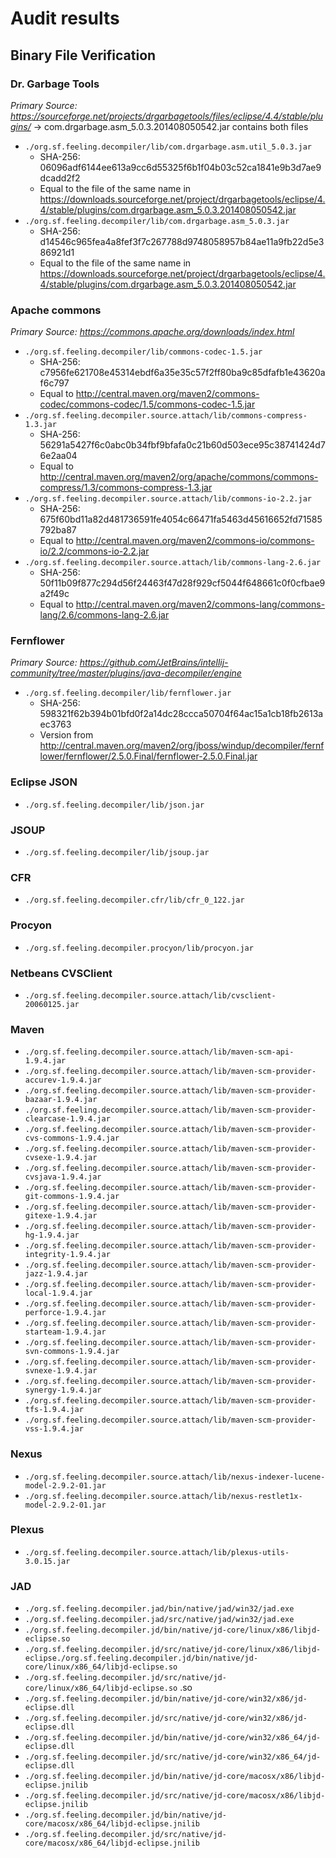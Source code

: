 # Audit results

## Binary File Verification

### Dr. Garbage Tools

_Primary Source: https://sourceforge.net/projects/drgarbagetools/files/eclipse/4.4/stable/plugins/_ -> com.drgarbage.asm_5.0.3.201408050542.jar contains both files

* `./org.sf.feeling.decompiler/lib/com.drgarbage.asm.util_5.0.3.jar`
  * SHA-256: 06096adf6144ee613a9cc6d55325f6b1f04b03c52ca1841e9b3d7ae9dcadd2f2
  * Equal to the file of the same name in https://downloads.sourceforge.net/project/drgarbagetools/eclipse/4.4/stable/plugins/com.drgarbage.asm_5.0.3.201408050542.jar
* `./org.sf.feeling.decompiler/lib/com.drgarbage.asm_5.0.3.jar`
  * SHA-256: d14546c965fea4a8fef3f7c267788d9748058957b84ae11a9fb22d5e386921d1
  * Equal to the file of the same name in https://downloads.sourceforge.net/project/drgarbagetools/eclipse/4.4/stable/plugins/com.drgarbage.asm_5.0.3.201408050542.jar


### Apache commons

_Primary Source: https://commons.apache.org/downloads/index.html_

* `./org.sf.feeling.decompiler/lib/commons-codec-1.5.jar`
  * SHA-256: c7956fe621708e45314ebdf6a35e35c57f2ff80ba9c85dfafb1e43620af6c797
  * Equal to http://central.maven.org/maven2/commons-codec/commons-codec/1.5/commons-codec-1.5.jar
* `./org.sf.feeling.decompiler.source.attach/lib/commons-compress-1.3.jar`
  * SHA-256: 56291a5427f6c0abc0b34fbf9bfafa0c21b60d503ece95c38741424d76e2aa04
  * Equal to http://central.maven.org/maven2/org/apache/commons/commons-compress/1.3/commons-compress-1.3.jar
* `./org.sf.feeling.decompiler.source.attach/lib/commons-io-2.2.jar`
  * SHA-256: 675f60bd11a82d481736591fe4054c66471fa5463d45616652fd71585792ba87
  * Equal to http://central.maven.org/maven2/commons-io/commons-io/2.2/commons-io-2.2.jar
* `./org.sf.feeling.decompiler.source.attach/lib/commons-lang-2.6.jar`
  * SHA-256: 50f11b09f877c294d56f24463f47d28f929cf5044f648661c0f0cfbae9a2f49c
  * Equal to http://central.maven.org/maven2/commons-lang/commons-lang/2.6/commons-lang-2.6.jar

### Fernflower
_Primary Source: https://github.com/JetBrains/intellij-community/tree/master/plugins/java-decompiler/engine_
* `./org.sf.feeling.decompiler/lib/fernflower.jar`
  * SHA-256: 598321f62b394b01bfd0f2a14dc28ccca50704f64ac15a1cb18fb2613aec3763
  * Version from http://central.maven.org/maven2/org/jboss/windup/decompiler/fernflower/fernflower/2.5.0.Final/fernflower-2.5.0.Final.jar

### Eclipse JSON

* `./org.sf.feeling.decompiler/lib/json.jar`

### JSOUP

* `./org.sf.feeling.decompiler/lib/jsoup.jar`

### CFR

* `./org.sf.feeling.decompiler.cfr/lib/cfr_0_122.jar`

### Procyon

* `./org.sf.feeling.decompiler.procyon/lib/procyon.jar`

### Netbeans CVSClient

* `./org.sf.feeling.decompiler.source.attach/lib/cvsclient-20060125.jar`

### Maven

* `./org.sf.feeling.decompiler.source.attach/lib/maven-scm-api-1.9.4.jar`
* `./org.sf.feeling.decompiler.source.attach/lib/maven-scm-provider-accurev-1.9.4.jar`
* `./org.sf.feeling.decompiler.source.attach/lib/maven-scm-provider-bazaar-1.9.4.jar`
* `./org.sf.feeling.decompiler.source.attach/lib/maven-scm-provider-clearcase-1.9.4.jar`
* `./org.sf.feeling.decompiler.source.attach/lib/maven-scm-provider-cvs-commons-1.9.4.jar`
* `./org.sf.feeling.decompiler.source.attach/lib/maven-scm-provider-cvsexe-1.9.4.jar`
* `./org.sf.feeling.decompiler.source.attach/lib/maven-scm-provider-cvsjava-1.9.4.jar`
* `./org.sf.feeling.decompiler.source.attach/lib/maven-scm-provider-git-commons-1.9.4.jar`
* `./org.sf.feeling.decompiler.source.attach/lib/maven-scm-provider-gitexe-1.9.4.jar`
* `./org.sf.feeling.decompiler.source.attach/lib/maven-scm-provider-hg-1.9.4.jar`
* `./org.sf.feeling.decompiler.source.attach/lib/maven-scm-provider-integrity-1.9.4.jar`
* `./org.sf.feeling.decompiler.source.attach/lib/maven-scm-provider-jazz-1.9.4.jar`
* `./org.sf.feeling.decompiler.source.attach/lib/maven-scm-provider-local-1.9.4.jar`
* `./org.sf.feeling.decompiler.source.attach/lib/maven-scm-provider-perforce-1.9.4.jar`
* `./org.sf.feeling.decompiler.source.attach/lib/maven-scm-provider-starteam-1.9.4.jar`
* `./org.sf.feeling.decompiler.source.attach/lib/maven-scm-provider-svn-commons-1.9.4.jar`
* `./org.sf.feeling.decompiler.source.attach/lib/maven-scm-provider-svnexe-1.9.4.jar`
* `./org.sf.feeling.decompiler.source.attach/lib/maven-scm-provider-synergy-1.9.4.jar`
* `./org.sf.feeling.decompiler.source.attach/lib/maven-scm-provider-tfs-1.9.4.jar`
* `./org.sf.feeling.decompiler.source.attach/lib/maven-scm-provider-vss-1.9.4.jar`

### Nexus

* `./org.sf.feeling.decompiler.source.attach/lib/nexus-indexer-lucene-model-2.9.2-01.jar`
* `./org.sf.feeling.decompiler.source.attach/lib/nexus-restlet1x-model-2.9.2-01.jar`

### Plexus

* `./org.sf.feeling.decompiler.source.attach/lib/plexus-utils-3.0.15.jar`

### JAD

* `./org.sf.feeling.decompiler.jad/bin/native/jad/win32/jad.exe`
* `./org.sf.feeling.decompiler.jad/src/native/jad/win32/jad.exe`
* `./org.sf.feeling.decompiler.jd/bin/native/jd-core/linux/x86/libjd-eclipse.so`
* `./org.sf.feeling.decompiler.jd/src/native/jd-core/linux/x86/libjd-eclipse./org.sf.feeling.decompiler.jd/bin/native/jd-core/linux/x86_64/libjd-eclipse.so`
* `./org.sf.feeling.decompiler.jd/src/native/jd-core/linux/x86_64/libjd-eclipse.so`
.so
* `./org.sf.feeling.decompiler.jd/bin/native/jd-core/win32/x86/jd-eclipse.dll`
* `./org.sf.feeling.decompiler.jd/src/native/jd-core/win32/x86/jd-eclipse.dll`
* `./org.sf.feeling.decompiler.jd/bin/native/jd-core/win32/x86_64/jd-eclipse.dll`
* `./org.sf.feeling.decompiler.jd/src/native/jd-core/win32/x86_64/jd-eclipse.dll`
* `./org.sf.feeling.decompiler.jd/bin/native/jd-core/macosx/x86/libjd-eclipse.jnilib`
* `./org.sf.feeling.decompiler.jd/src/native/jd-core/macosx/x86/libjd-eclipse.jnilib`
* `./org.sf.feeling.decompiler.jd/bin/native/jd-core/macosx/x86_64/libjd-eclipse.jnilib`
* `./org.sf.feeling.decompiler.jd/src/native/jd-core/macosx/x86_64/libjd-eclipse.jnilib`
